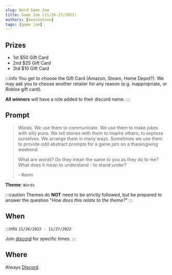 ```yaml
---
slug: Word Game Jam
title: Game Jam (11/26-27/2022)
authors: [kevo1ution]
tags: [game jam]
---
```


## Prizes

- 1st $50 Gift Card
- 2nd $25 Gift Card
- 3rd $10 Gift Card

:::info
You get to choose the Gift Card (Amazon, Steam, Home Depot?). We may ask you to choose another retailer for any reason (e.g. inappropriate, or *Roblox* gift card).

**All winners** will have a role added to their discord name.
:::

## Prompt

> Words. We use them to communicate. We use them to make jokes with silly puns. We tell stories with them to inspire others, to express ourselves. We arrange them in many ways. Sometimes we use them to provide odd abstract prompts for a game jam on a thanksgiving weekend.
>
> What are words? Do they mean the same to you as they do to me? What does it mean to understand - to stand under?
>
> \- Kevin

**Theme**: `Words`

:::caution
Themes do **NOT** need to be strictly followed, but be prepared to answer the question "*How does this relate to the theme?*"
:::

## When

:::info
`11/26/2022 - 11/27/2022`

Join [discord](https://discord.gg/myWacjdb5S) for specific times.
:::

## Where

Always [Discord](https://discord.gg/myWacjdb5S).
